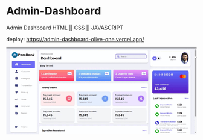# Admin-Dashboard
Admin Dashboard  HTML || CSS || JAVASCRIPT 

deploy: https://admin-dashboard-olive-one.vercel.app/

<img src="fondo.gif">
